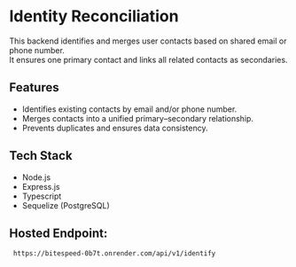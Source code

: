 # Identity Reconciliation

This backend identifies and merges user contacts based on shared email or phone number.  
It ensures one primary contact and links all related contacts as secondaries.

## Features

- Identifies existing contacts by email and/or phone number.
- Merges contacts into a unified primary–secondary relationship.
- Prevents duplicates and ensures data consistency.

## Tech Stack

- Node.js  
- Express.js
- Typescript
- Sequelize (PostgreSQL)

## Hosted Endpoint:
  ```bash
   https://bitespeed-0b7t.onrender.com/api/v1/identify

   

